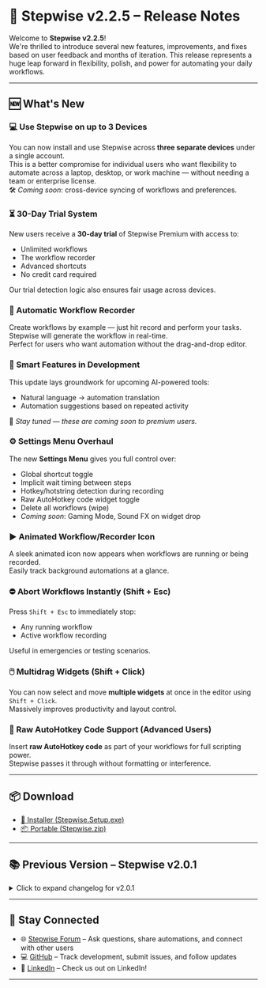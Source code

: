 # 🥳 Stepwise v2.2.5 – Release Notes

Welcome to **Stepwise v2.2.5**!  
We're thrilled to introduce several new features, improvements, and fixes based on user feedback and months of iteration. This release represents a huge leap forward in flexibility, polish, and power for automating your daily workflows.

---

## 🆕 What's New

### 💻 Use Stepwise on up to 3 Devices
You can now install and use Stepwise across **three separate devices** under a single account.  
This is a better compromise for individual users who want flexibility to automate across a laptop, desktop, or work machine — without needing a team or enterprise license.  
🛠 _Coming soon_: cross-device syncing of workflows and preferences.

### ⏳ 30-Day Trial System
New users receive a **30-day trial** of Stepwise Premium with access to:

- Unlimited workflows
- The workflow recorder
- Advanced shortcuts
- No credit card required

Our trial detection logic also ensures fair usage across devices.

### 🔴 Automatic Workflow Recorder
Create workflows by example — just hit record and perform your tasks. Stepwise will generate the workflow in real-time.  
Perfect for users who want automation without the drag-and-drop editor.

### 🧠 Smart Features in Development
This update lays groundwork for upcoming AI-powered tools:

- Natural language → automation translation
- Automation suggestions based on repeated activity

📣 _Stay tuned — these are coming soon to premium users._

### ⚙️ Settings Menu Overhaul
The new **Settings Menu** gives you full control over:

- Global shortcut toggle
- Implicit wait timing between steps
- Hotkey/hotstring detection during recording
- Raw AutoHotkey code widget toggle
- Delete all workflows (wipe)
- _Coming soon_: Gaming Mode, Sound FX on widget drop

### ▶️ Animated Workflow/Recorder Icon
A sleek animated icon now appears when workflows are running or being recorded.  
Easily track background automations at a glance.

### ⛔ Abort Workflows Instantly (Shift + Esc)
Press `Shift + Esc` to immediately stop:

- Any running workflow
- Active workflow recording

Useful in emergencies or testing scenarios.

### 🖱️ Multidrag Widgets (Shift + Click)
You can now select and move **multiple widgets** at once in the editor using `Shift + Click`.  
Massively improves productivity and layout control.

### 🤖 Raw AutoHotkey Code Support (Advanced Users)
Insert **raw AutoHotkey code** as part of your workflows for full scripting power.  
Stepwise passes it through without formatting or interference.

---

## 📦 Download

- [🔧 Installer (Stepwise.Setup.exe)](https://github.com/stepwiseapp/download/releases/latest/download/Stepwise.Setup.exe)  
- [📦 Portable (Stepwise.zip)](https://github.com/stepwiseapp/download/releases/latest/download/Stepwise.zip)

---

## 📚 Previous Version – Stepwise v2.0.1

<details>
<summary>Click to expand changelog for v2.0.1</summary>

### 🔤 Hotstring Shortcuts
- Workflows can now be triggered using hotstrings
- Ex: typing `asap` → expands to "as soon as possible"

### 👤 User Authentication + First Launch
- Google Sign-in enabled
- Confetti animation on first login 🎉

### 🪟 Open Existing Window Widget Revamp
- Fully redesigned for cross-Windows compatibility

### ⚙️ Misc Improvements
- Live-updating tray context menu
- New “write today’s date” widget
- Abort key (Shift + Esc)
- “About” screen via start menu
- Create Text Shortcut modal

### 🐛 Bug Fixes
- Crashes when deleting current workflow
- Crash in “Open Existing Window” fixed by better dropdown
- Crash in “Wait for Existing Window” fixed similarly
- Crashes now logged to our database
- Write-prompt widget supports longer prompts

</details>

---

## 📣 Stay Connected

- 🌐 [Stepwise Forum](https://www.hellostepwise.com/forums) – Ask questions, share automations, and connect with other users
- 💻 [GitHub](https://github.com/stepwiseapp) – Track development, submit issues, and follow updates
- 🔎 [LinkedIn](https://www.linkedin.com/company/hellostepwise) – Check us out on LinkedIn!

---
